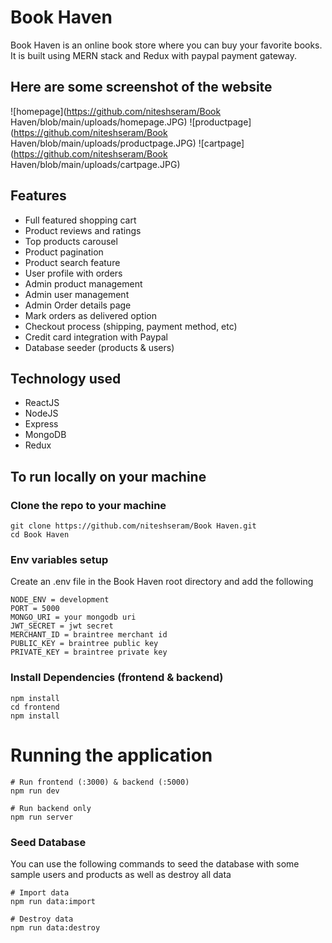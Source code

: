 # Book Haven

Book Haven is an online book store where you can buy your favorite books. It is built using MERN stack and Redux with paypal payment gateway.

## Here are some screenshot of the website

![homepage](https://github.com/niteshseram/Book Haven/blob/main/uploads/homepage.JPG)
![productpage](https://github.com/niteshseram/Book Haven/blob/main/uploads/productpage.JPG)
![cartpage](https://github.com/niteshseram/Book Haven/blob/main/uploads/cartpage.JPG)

## Features

- Full featured shopping cart
- Product reviews and ratings
- Top products carousel
- Product pagination
- Product search feature
- User profile with orders
- Admin product management
- Admin user management
- Admin Order details page
- Mark orders as delivered option
- Checkout process (shipping, payment method, etc)
- Credit card integration with Paypal
- Database seeder (products & users)

## Technology used

- ReactJS
- NodeJS
- Express
- MongoDB
- Redux

## To run locally on your machine

### Clone the repo to your machine

```
git clone https://github.com/niteshseram/Book Haven.git
cd Book Haven
```

### Env variables setup

Create an .env file in the Book Haven root directory and add the following

```
NODE_ENV = development
PORT = 5000
MONGO_URI = your mongodb uri
JWT_SECRET = jwt secret
MERCHANT_ID = braintree merchant id
PUBLIC_KEY = braintree public key
PRIVATE_KEY = braintree private key
```

### Install Dependencies (frontend & backend)

```
npm install
cd frontend
npm install
```

# Running the application

```
# Run frontend (:3000) & backend (:5000)
npm run dev

# Run backend only
npm run server
```

### Seed Database

You can use the following commands to seed the database with some sample users and products as well as destroy all data

```
# Import data
npm run data:import

# Destroy data
npm run data:destroy
```

